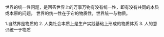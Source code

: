 世界的统一性问题，是回答世界上的万事万物有没有统一性，即有没有共同的本质或本原的问题。
世界的统一性在于它的物质性，世界统一与物质。

1.自然界是物质的
2. 人类社会本质上是生产实践基础上形成的物质体系
3. 人的意识统一于物质

